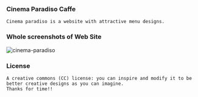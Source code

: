 ### Cinema Paradiso Caffe
    Cinema paradiso is a website with attractive menu designs.
    
    
### Whole screenshots of Web Site
   ![cinema-paradiso](https://user-images.githubusercontent.com/69867926/212620210-701b81e0-6b2f-4def-971b-021d3b8ac032.png)



### License
    A creative commons (CC) license: you can inspire and modify it to be better creative designs as you can imagine.
    Thanks for time!!
    

